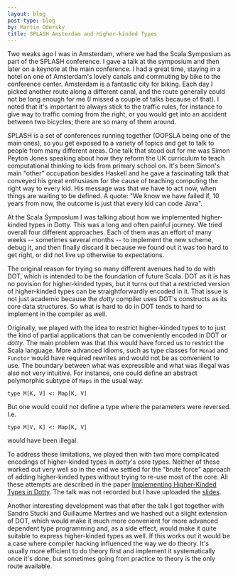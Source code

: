 ```yaml
---
layout: blog
post-type: blog
by: Martin Odersky
title: SPLASH Amsterdam and Higher-kinded Types
---
```


Two weaks ago I was in Amsterdam, where we had the Scala Symposium as
part of the SPLASH conference. I gave a talk at the symposium and then
later on a keynote at the main conference. I had a great time, staying
in a hotel on one of Amsterdam's lovely canals and commuting by bike
to the conference center. Amsterdam is a fantastic city for
biking. Each day I picked another route along a different canal, and
the route generally could not be long enough for me (I missed a couple
of talks because of that). I noted that it's important to always stick
to the traffic rules, for instance to give way to traffic coming from
the right, or you would get into an accident between two bicycles;
there are so many of them around.

SPLASH is a set of conferences running together (OOPSLA being one of
the main ones), so you get exposed to a variety of topics and get to
talk to people from many different areas. One talk that stood out for
me was Simon Peyton Jones speaking about how they reform the UK
curriculum to teach computational thinking to kids from primary school
on. It's been Simon's main "other" occupation besides Haskell and he
gave a fascinating talk that conveyed his great enthusiasm for the
cause of teaching computing the right way to every kid. His message
was that we have to act now, when things are waiting to be defined. A
quote: "We know we have failed if, 10 years from now, the outcome is
just that every kid can code Java".

At the Scala Symposium I was talking about how we implemented
higher-kinded types in Dotty. This was a long and often painful
journey. We tried overall four different approaches. Each of them was
an effort of many weeks -- sometimes several months -- to implement
the new scheme, debug it, and then finally discard it because we found
out it was too hard to get right, or did not live up otherwise to
expectations.

The original reason for trying so many different avenues had to do
with DOT, which is intended to be the foundation of future Scala. DOT
as it is has no povision for higher-kinded types, but it turns out
that a restricted version of higher-kinded types can be
straightforwardly encoded in it.  That issue is not just academic
because the _dotty_ compiler uses DOT's constructs as its core data
structures. So what is hard to do in DOT tends to hard to implement in
the compiler as well.

Originally, we played with the idea to restrict higher-kinded types to
to just the kind of partial applications that can be conveniently
encoded in DOT or _dotty_. The main problem was that this would have
forced us to restrict the Scala language. More advanced idioms, such
as type classes for `Monad` and `Functor` would have required rewrites
and would not be as convenient to use. The boundary between what was
expressible and what was illegal was also not very intuitive. For instance,
one could define an abstract polymorphic subtype of `Maps` in the usual way:


    type M[K, V] <: Map[K, V]

But one would could not define a type where the parameters were reversed. I.e.

    type M[V, K] <: Map[K, V]

would have been illegal.

To address these limitations, we played then with two more complicated
encodings of higher-kinded types in _dotty_'s core types. Neither of
these worked out very well so in the end we settled for the "brute
force" approach of adding higher-kinded types without trying to re-use
most of the core. All these attempts are described in the paper
[Implementing Higher-Kinded Types in
Dotty](https://infoscience.epfl.ch/record/222780/files/p51-odersky.pdf).
The talk was not recorded but I have uploaded the
[slides](http://www.slideshare.net/Odersky/implementing-higherkinded-types-in-dotty).

Another interesting development was that after the talk I got together
with Sandro Stucki and Guillaume Martres and we hashed out a slight
extension of DOT, which would make it much more convenient for more
advanced dependent type programming and, as a side effect, would make
it quite suitable to express higher-kinded types as well. If this
works out it would be a case where compiler hacking influenced the way
we do theory. It's usually more efficient to do theory first and
implement it systematically once it's done, but sometimes going from
practice to theory is the only route available.


